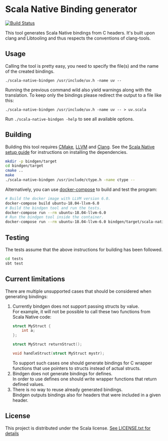 # Scala Native Binding generator

[![Build Status](https://travis-ci.com/kornilova-l/scala-native-bindgen.svg?branch=master)](https://travis-ci.com/kornilova-l/scala-native-bindgen)

This tool generates Scala Native bindings from C headers. It's built upon clang and Libtooling and thus respects the conventions of clang-tools.

## Usage

Calling the tool is pretty easy, you need to specify the file(s) and the name of the created bindings.

`./scala-native-bindgen /usr/include/uv.h -name uv --`

Running the previous command wild also yield warnings along with the translation. To keep only the bindings please redirect the output to a file like this:

`./scala-native-bindgen /usr/include/uv.h -name uv -- > uv.scala`

Run `./scala-native-bindgen -help` to see all available options.

## Building

Building this tool requires [CMake], [LLVM] and [Clang]. See the [Scala
Native setup guide] for instructions on installing the dependencies.

```sh
mkdir -p bindgen/target
cd bindgen/target
cmake ..
make
./scala-native-bindgen /usr/include/ctype.h -name ctype --
```

Alternatively, you can use [docker-compose] to build and test the program:

```sh
# Build the docker image with LLVM version 6.0.
docker-compose build ubuntu-18.04-llvm-6.0
# Build the bindgen tool and run the tests.
docker-compose run --rm ubuntu-18.04-llvm-6.0
# Run the bindgen tool inside the container.
docker-compose run --rm ubuntu-18.04-llvm-6.0 bindgen/target/scala-native-bindgen -name union tests/samples/Union.h --
```

 [CMake]: https://cmake.org/
 [LLVM]: https://llvm.org/
 [Clang]: https://clang.llvm.org/
 [Scala Native setup guide]: http://www.scala-native.org/en/latest/user/setup.html
 [docker-compose]: https://docs.docker.com/compose/

## Testing

The tests assume that the above instructions for building has been
followed.

```sh
cd tests
sbt test
```

## Current limitations
There are multiple unsupported cases that should be considered when generating bindings:
1. Currently bindgen does not support passing structs by value.  
    For example, it will not be possible to call these two functions from Scala Native code:
    ```c
    struct MyStruct {
        int a;
    };
    
    struct MyStruct returnStruct();
    
    void handleStruct(struct MyStruct mystr);
    ```
    To support such cases one should generate bindings for C wrapper functions that use pointers to structs instead of actual structs.
2. Bindgen does not generate bindings for defines.  
    In order to use defines one should write wrapper functions that return defined values.
3. There is no way to reuse already generated bindings.  
    Bindgen outputs bindings also for headers that were included in a given header.

## License

This project is distributed under the Scala license.
[See LICENSE.txt for details](LICENSE.txt)
